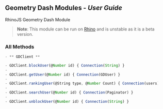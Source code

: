 ## Geometry Dash Modules - _User Guide_
RhinoJS Geometry Dash Module
> **Note**: This module can be run on [Rhino](https://developer.mozilla.org/ko/docs/Rhino) and is unstable as it is a beta version.

### All Methods
```javascript
- ** GDClient **

- GDClient.blockUser(@Number id) { Connection(String) }
-
- GDClient.getUser(@Number id) { Connection(GDUser) }
-
- GDClient.rankingUser(@String type, @Number Count) { Connection(users) }
-
- GDClient.searchUser(@Number id) { Connection(Paginator) }
-
- GDClient.unblockUser(@Number id) { Connection(String) }
```
